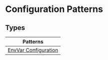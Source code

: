 # Configuration Patterns

## Types

| Patterns |
|:-:|
| [EnvVar Configuration](./EnvVarConfiguration/README.md) |
